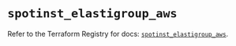 # `spotinst_elastigroup_aws`

Refer to the Terraform Registry for docs: [`spotinst_elastigroup_aws`](https://registry.terraform.io/providers/spotinst/spotinst/1.188.1/docs/resources/elastigroup_aws).
